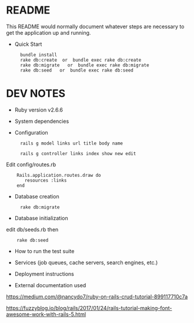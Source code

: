 # README

This README would normally document whatever steps are necessary to get the
application up and running.

* Quick Start
       
        bundle install  
        rake db:create  or  bundle exec rake db:create
        rake db:migrate   or  bundle exec rake db:migrate
        rake db:seed   or  bundle exec rake db:seed
         

# DEV NOTES

* Ruby version
v2.6.6

* System dependencies

* Configuration
 
        rails g model links url title body name
    
        rails g controller links index show new edit
    
Edit config/routes.rb

        Rails.application.routes.draw do
           resources :links
        end

* Database creation

        rake db:migrate

* Database initialization

edit db/seeds.rb
then
    
        rake db:seed


* How to run the test suite

* Services (job queues, cache servers, search engines, etc.)

* Deployment instructions

* External documentation used

https://medium.com/@nancydo7/ruby-on-rails-crud-tutorial-899117710c7a

https://fuzzyblog.io/blog/rails/2017/01/24/rails-tutorial-making-font-awesome-work-with-rails-5.html

